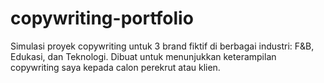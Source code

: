 # copywriting-portfolio
Simulasi proyek copywriting untuk 3 brand fiktif di berbagai industri: F&amp;B, Edukasi, dan Teknologi. Dibuat untuk menunjukkan keterampilan copywriting saya kepada calon perekrut atau klien.
